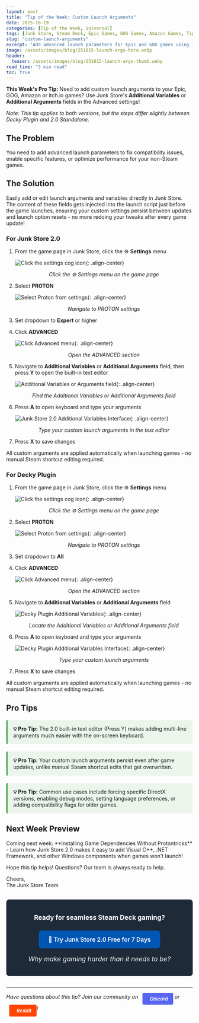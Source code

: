 ```yaml
---
layout: post
title: "Tip of the Week: Custom Launch Arguments"
date: 2025-10-19
categories: [Tip of the Week, Universal]
tags: [Junk Store, Steam Deck, Epic Games, GOG Games, Amazon Games, Tips & Tricks, Advanced Settings, Proton]
slug: "custom-launch-arguments"
excerpt: "Add advanced launch parameters for Epic and GOG games using Junk Store's Advanced settings. 2.0 includes a built-in text editor for easier configuration."
image: /assets/images/blog/251015-launch-args-hero.webp
header:
  teaser: /assets/images/blog/251015-launch-args-thumb.webp
read_time: "3 min read"
toc: true
---
```


**This Week's Pro Tip:** Need to add custom launch arguments to your Epic, GOG, Amazon or itch.io games? Use Junk Store's **Additional Variables** or **Additional Arguments** fields in the Advanced settings!

*Note: This tip applies to both versions, but the steps differ slightly between Decky Plugin and 2.0 Standalone.*

<h2 style="text-align: left !important; margin-left: 0;">The Problem</h2>

You need to add advanced launch parameters to fix compatibility issues, enable specific features, or optimize performance for your non-Steam games.

<h2 style="text-align: left !important; margin-left: 0;">The Solution</h2>

Easily add or edit launch arguments and variables directly in Junk Store. The content of these fields gets injected into the launch script just before the game launches, ensuring your custom settings persist between updates and launch option resets - no more redoing your tweaks after every game update!

### For Junk Store 2.0

1. From the game page in Junk Store, click the ⚙️ **Settings** menu

   ![Click the settings cog icon](/assets/images/blog/cogicon.webp){: .align-center}
   <p style="text-align: center; font-style: italic;">Click the ⚙️ Settings menu on the game page</p>

2. Select **PROTON**

   ![Select Proton from settings](/assets/images/blog/protonmenu.webp){: .align-center}
   <p style="text-align: center; font-style: italic;">Navigate to PROTON settings</p>

3. Set dropdown to **Expert** or higher

4. Click **ADVANCED**

   ![Click Advanced menu](/assets/images/blog/advancedmenu.webp){: .align-center}
   <p style="text-align: center; font-style: italic;">Open the ADVANCED section</p>

5. Navigate to **Additional Variables** or **Additional Arguments** field, then press **Y** to open the built-in text editor

   ![Additional Variables or Arguments field](/assets/images/blog/addargs.webp){: .align-center}
   <p style="text-align: center; font-style: italic;">Find the Additional Variables or Additional Arguments field</p>

6. Press **A** to open keyboard and type your arguments

   ![Junk Store 2.0 Additional Variables Interface](/assets/images/blog/2.0-addvar.jpg){: .align-center}
   <p style="text-align: center; font-style: italic;">Type your custom launch arguments in the text editor</p>

7. Press **X** to save changes

All custom arguments are applied automatically when launching games - no manual Steam shortcut editing required.

### For Decky Plugin

1. From the game page in Junk Store, click the ⚙️ **Settings** menu

   ![Click the settings cog icon](/assets/images/blog/cogicon.webp){: .align-center}
   <p style="text-align: center; font-style: italic;">Click the ⚙️ Settings menu on the game page</p>

2. Select **PROTON**

   ![Select Proton from settings](/assets/images/blog/protonmenu.webp){: .align-center}
   <p style="text-align: center; font-style: italic;">Navigate to PROTON settings</p>

3. Set dropdown to **All**

4. Click **ADVANCED**

   ![Click Advanced menu](/assets/images/blog/advancedmenu.webp){: .align-center}
   <p style="text-align: center; font-style: italic;">Open the ADVANCED section</p>

5. Navigate to **Additional Variables** or **Additional Arguments** field

   ![Decky Plugin Additional Variables](/assets/images/blog/deckyargsvars.webp){: .align-center}
   <p style="text-align: center; font-style: italic;">Locate the Additional Variables or Additional Arguments field</p>

6. Press **A** to open keyboard and type your arguments

   ![Decky Plugin Additional Variables Interface](/assets/images/blog/decky-advar.jpg){: .align-center}
   <p style="text-align: center; font-style: italic;">Type your custom launch arguments</p>

7. Press **X** to save changes

All custom arguments are applied automatically when launching games - no manual Steam shortcut editing required.

<h2 style="text-align: left !important; margin-left: 0;">Pro Tips</h2>

<div class="tip-callout">
  <strong>💡 Pro Tip:</strong> The 2.0 built-in text editor (Press Y) makes adding multi-line arguments much easier with the on-screen keyboard.
</div>

<div class="tip-callout">
  <strong>💡 Pro Tip:</strong> Your custom launch arguments persist even after game updates, unlike manual Steam shortcut edits that get overwritten.
</div>

<div class="tip-callout">
  <strong>💡 Pro Tip:</strong> Common use cases include forcing specific DirectX versions, enabling debug modes, setting language preferences, or adding compatibility flags for older games.
</div>

<h2 style="text-align: left !important; margin-left: 0;">Next Week Preview</h2>
Coming next week: **Installing Game Dependencies Without Protontricks** - Learn how Junk Store 2.0 makes it easy to add Visual C++, .NET Framework, and other Windows components when games won't launch!

Hope this tip helps! Questions? Our team is always ready to help.

Cheers,<br>
The Junk Store Team

<div class="inline-blog-cta">
  <p><strong>Ready for seamless Steam Deck gaming?</strong></p>
  <a href="/buy_now/" class="inline-blog-cta-button">
    🚀 Try Junk Store 2.0 Free for 7 Days
  </a>
  <p class="inline-cta-subtext">Why make gaming harder than it needs to be?</p>
</div>

---

*Have questions about this tip? Join our community on <a href="https://discord.gg/6mRUhR6Teh" target="_blank" rel="noopener" class="community-btn discord-btn"><i class="fab fa-discord" style="margin-right: 6px;"></i>Discord</a> or <a href="https://www.reddit.com/r/JunkStore" target="_blank" rel="noopener" class="community-btn reddit-btn"><i class="fab fa-reddit" style="margin-right: 6px;"></i>Reddit</a>!*

<style>
/* Callout boxes */
.tip-callout {
  background: rgba(76, 175, 80, 0.1);
  border-left: 4px solid #4caf50;
  padding: 15px;
  margin: 20px 0;
  border-radius: 4px;
}

.community-btn {
  display: inline-flex;
  align-items: center;
  padding: 6px 12px;
  border-radius: 4px;
  text-decoration: none;
  font-weight: 600;
  font-size: 13px;
  transition: all 0.2s ease;
  border: 2px solid transparent;
  margin-left: 8px;
  color: white !important;
}

.discord-btn {
  background: #5865f2;
}

.reddit-btn {
  background: #ff4500;
}

.community-btn:hover {
  transform: translateY(-1px);
  box-shadow: 0 4px 12px rgba(0, 0, 0, 0.3);
  text-decoration: none;
  color: white !important;
  opacity: 0.9;
}

.inline-blog-cta {
  text-align: center;
  background: #1e2a38;
  border-radius: 8px;
  padding: 20px;
  margin: 30px 0;
  border: 1px solid #3a4a5c;
}

.inline-blog-cta p {
  margin-bottom: 15px;
  color: #fff;
  font-size: 1.1rem;
}

.inline-blog-cta-button {
  display: inline-block;
  background: #0056b3;
  color: #fff !important;
  padding: 12px 24px;
  border-radius: 8px;
  text-decoration: none;
  font-weight: 600;
  font-size: 1rem;
  transition: all 0.3s ease;
  margin: 10px 0;
  border: 2px solid #0056b3;
}

.inline-blog-cta-button:hover,
.inline-blog-cta-button:visited,
.inline-blog-cta-button:visited:hover {
  background: #004494;
  border-color: #004494;
  color: #fff !important;
  transform: translateY(-2px);
  box-shadow: 0 4px 15px rgba(0, 86, 179, 0.4);
  text-decoration: none;
}

.inline-cta-subtext {
  margin-top: 8px;
  color: #cceeff;
  font-size: 0.9rem;
  font-style: italic;
}
</style>